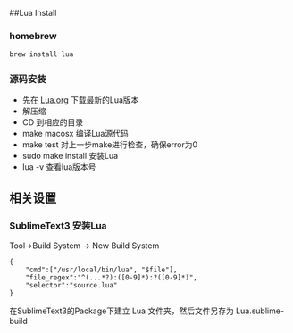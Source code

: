 ##Lua Install

### homebrew
```sh
brew install lua
```

### 源码安装
* 先在 [Lua.org](http://www.lua.org/ftp/ )  下载最新的Lua版本
* 解压缩
* CD 到相应的目录
* make macosx 编译Lua源代码
* make test 对上一步make进行检查，确保error为0
* sudo make install 安装Lua
* lua -v 查看lua版本号


## 相关设置
### SublimeText3 安装Lua
Tool->Build System -> New Build System

```
{
	"cmd":["/usr/local/bin/lua", "$file"],
	"file_regex":"^(...*?):([0-9]*):?([0-9]*)",
	"selector":"source.lua"
}
```

在SublimeText3的Package下建立 Lua 文件夹，然后文件另存为 Lua.sublime-build